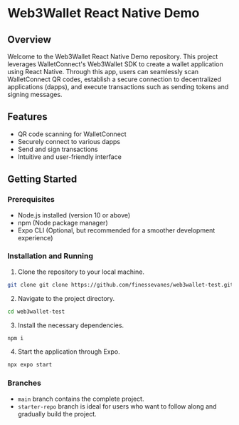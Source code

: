 # Web3Wallet React Native Demo

## Overview

Welcome to the Web3Wallet React Native Demo repository. This project leverages WalletConnect's Web3Wallet SDK to create a wallet application using React Native. Through this app, users can seamlessly scan WalletConnect QR codes, establish a secure connection to decentralized applications (dapps), and execute transactions such as sending tokens and signing messages.

## Features

- QR code scanning for WalletConnect
- Securely connect to various dapps
- Send and sign transactions
- Intuitive and user-friendly interface

## Getting Started

### Prerequisites

- Node.js installed (version 10 or above)
- npm (Node package manager)
- Expo CLI (Optional, but recommended for a smoother development experience)

### Installation and Running

1. Clone the repository to your local machine.

```sh
git clone git clone https://github.com/finessevanes/web3wallet-test.git
```

2. Navigate to the project directory.

```sh
cd web3wallet-test
```
3. Install the necessary dependencies.

```sh
npm i
```

4. Start the application through Expo.
```sh
npx expo start
```

### Branches

- `main` branch contains the complete project.
- `starter-repo` branch is ideal for users who want to follow along and gradually build the project.
